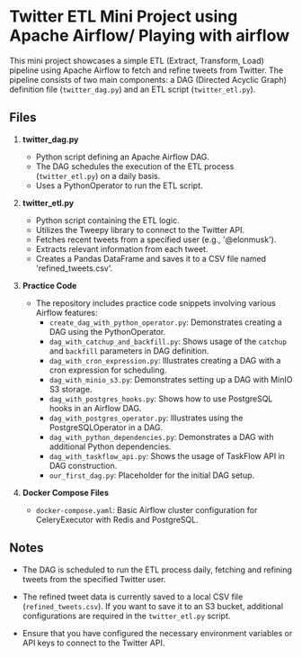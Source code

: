# Twitter ETL Mini Project using Apache Airflow/ Playing with airflow

This mini project showcases a simple ETL (Extract, Transform, Load) pipeline using Apache Airflow to fetch and refine tweets from Twitter. The pipeline consists of two main components: a DAG (Directed Acyclic Graph) definition file (`twitter_dag.py`) and an ETL script (`twitter_etl.py`).

## Files

1. **twitter_dag.py**
   - Python script defining an Apache Airflow DAG.
   - The DAG schedules the execution of the ETL process (`twitter_etl.py`) on a daily basis.
   - Uses a PythonOperator to run the ETL script.

2. **twitter_etl.py**
   - Python script containing the ETL logic.
   - Utilizes the Tweepy library to connect to the Twitter API.
   - Fetches recent tweets from a specified user (e.g., '@elonmusk').
   - Extracts relevant information from each tweet.
   - Creates a Pandas DataFrame and saves it to a CSV file named 'refined_tweets.csv'.

3. **Practice Code**
   - The repository includes practice code snippets involving various Airflow features:
     - `create_dag_with_python_operator.py`: Demonstrates creating a DAG using the PythonOperator.
     - `dag_with_catchup_and_backfill.py`: Shows usage of the `catchup` and `backfill` parameters in DAG definition.
     - `dag_with_cron_expression.py`: Illustrates creating a DAG with a cron expression for scheduling.
     - `dag_with_minio_s3.py`: Demonstrates setting up a DAG with MinIO S3 storage.
     - `dag_with_postgres_hooks.py`: Shows how to use PostgreSQL hooks in an Airflow DAG.
     - `dag_with_postgres_operator.py`: Illustrates using the PostgreSQLOperator in a DAG.
     - `dag_with_python_dependencies.py`: Demonstrates a DAG with additional Python dependencies.
     - `dag_with_taskflow_api.py`: Shows the usage of TaskFlow API in DAG construction.
     - `our_first_dag.py`: Placeholder for the initial DAG setup.

4. **Docker Compose Files**
   - `docker-compose.yaml`: Basic Airflow cluster configuration for CeleryExecutor with Redis and PostgreSQL. 

## Notes

- The DAG is scheduled to run the ETL process daily, fetching and refining tweets from the specified Twitter user.

- The refined tweet data is currently saved to a local CSV file (`refined_tweets.csv`). If you want to save it to an S3 bucket, additional configurations are required in the `twitter_etl.py` script.

- Ensure that you have configured the necessary environment variables or API keys to connect to the Twitter API.